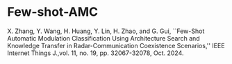 # Few-shot-AMC
X. Zhang, Y. Wang, H. Huang, Y. Lin, H. Zhao, and G. Gui, ``Few-Shot Automatic Modulation Classification Using Architecture Search and Knowledge Transfer in Radar-Communication Coexistence Scenarios,'' IEEE Internet Things J.,vol. 11, no. 19, pp. 32067-32078, Oct. 2024.
